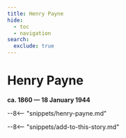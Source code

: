 ```yaml
---
title: Henry Payne
hide:
  - toc
  - navigation
search:
  exclude: true
---
```


# Henry Payne

**ca. 1860 — 18 January 1944**

--8<-- "snippets/henry-payne.md"

--8<-- "snippets/add-to-this-story.md"